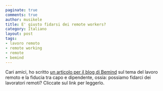 ```yaml
---
paginate: true
comments: true
author: musikele
title: E' giusto fidarsi dei remote workers?
category: Italiano
layout: post
tags:
- lavoro remoto
- remote working
- remote
- bemind
---
```



Cari amici, ho scritto [un articolo per il blog di Bemind](https://medium.com/bemind-me/e-giusto-fidarsi-dei-remote-workers-987ecc2d65be) sul tema del lavoro remoto e la fiducia tra capo e dipendente, ossia: possiamo fidarci dei lavoratori remoti? Cliccate sul link per leggerlo.
